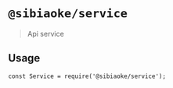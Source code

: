 # `@sibiaoke/service`

> Api service

## Usage

```
const Service = require('@sibiaoke/service');

```
